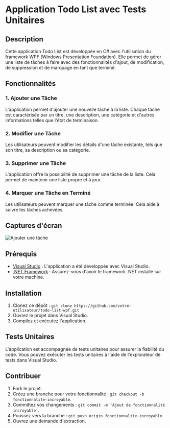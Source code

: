 # Application Todo List avec Tests Unitaires

## Description

Cette application Todo List est développée en C# avec l'utilisation du framework WPF (Windows Presentation Foundation). 
Elle permet de gérer une liste de tâches à faire avec des fonctionnalités d'ajout, de modification, de suppression et de marquage en tant que terminé.

## Fonctionnalités

### 1. Ajouter une Tâche

L'application permet d'ajouter une nouvelle tâche à la liste. Chaque tâche est caractérisée par un titre, une description, une catégorie et d'autres informations telles que l'état de terminaison.

### 2. Modifier une Tâche

Les utilisateurs peuvent modifier les détails d'une tâche existante, tels que son titre, sa description ou sa catégorie.

### 3. Supprimer une Tâche

L'application offre la possibilité de supprimer une tâche de la liste. Cela permet de maintenir une liste propre et à jour.

### 4. Marquer une Tâche en Terminé

Les utilisateurs peuvent marquer une tâche comme terminée. Cela aide à suivre les tâches achevées.

## Captures d'écran

![Ajouter une tâche]((https://i.imgur.com/dlntDyy.png))

## Prérequis

- [Visual Studio](https://visualstudio.microsoft.com/) : L'application a été développée avec Visual Studio.
- [.NET Framework](https://dotnet.microsoft.com/download/dotnet-framework) : Assurez-vous d'avoir le framework .NET installé sur votre machine.

## Installation

1. Clonez ce dépôt : `git clone https://github.com/votre-utilisateur/todo-list-wpf.git`
2. Ouvrez le projet dans Visual Studio.
3. Compilez et exécutez l'application.

## Tests Unitaires

L'application est accompagnée de tests unitaires pour assurer la fiabilité du code. Vous pouvez exécuter les tests unitaires à l'aide de l'explorateur de tests dans Visual Studio.

## Contribuer

1. Fork le projet.
2. Créez une branche pour votre fonctionnalité : `git checkout -b fonctionnalite-incroyable`.
3. Committez vos changements : `git commit -m 'Ajout de fonctionnalité incroyable'`.
4. Poussez vers la branche : `git push origin fonctionnalite-incroyable`.
5. Ouvrez une demande d'extraction.
